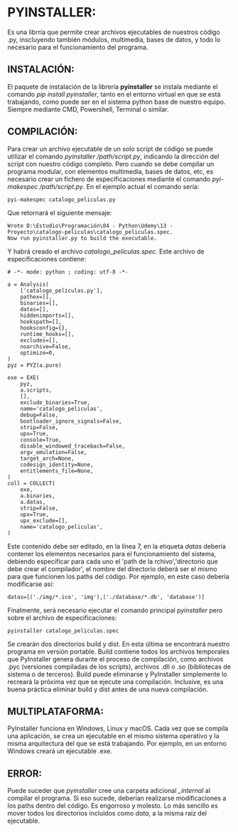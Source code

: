 # PYINSTALLER:
Es una librría que permite crear archivos ejecutables de nuestros código .py, inscluyendo también módulos, multimedia, bases de datos, y todo lo necesario para el funcionamiento del programa.

## INSTALACIÓN:
El paquete de instalación de la librería **pyinstaller** se instala mediante el comando *pip install pyinstaller*, tanto en el entorno virtual en que se está trabajando, como puede ser en el sistema python base de nuestro equipo. Siempre mediante CMD, Powershell, Terminal o similar.

## COMPILACIÓN:
Para crear un archivo ejecutable de un solo script de código se puede utilizar el comando *pyinstaller /path/script.py*, indicando la dirección del script con nuestro código completo. Pero cuando se debe compilar un programa modular, con elementos multimedia, bases de datos, etc, es necesario crear un fichero de especificaciones mediante el comando *pyi-makespec /path/script.py*. En el ejemplo actual el comando sería:

    pyi-makespec catalogo_peliculas.py

Que retornará el siguiente mensaje:

    Wrote D:\Estudio\Programación\04 - Python\Udemy\13 - Proyecto\catalogo-peliculas\catalogo_peliculas.spec.
    Now run pyinstaller.py to build the executable.

Y habrá creado el archivo *catalogo_peliculas.spec*. Este archivo de especificaciones contiene:

    # -*- mode: python ; coding: utf-8 -*-

    a = Analysis(
        ['catalogo_peliculas.py'],
        pathex=[],
        binaries=[],
        datas=[],
        hiddenimports=[],
        hookspath=[],
        hooksconfig={},
        runtime_hooks=[],
        excludes=[],
        noarchive=False,
        optimize=0,
    )
    pyz = PYZ(a.pure)

    exe = EXE(
        pyz,
        a.scripts,
        [],
        exclude_binaries=True,
        name='catalogo_peliculas',
        debug=False,
        bootloader_ignore_signals=False,
        strip=False,
        upx=True,
        console=True,
        disable_windowed_traceback=False,
        argv_emulation=False,
        target_arch=None,
        codesign_identity=None,
        entitlements_file=None,
    )
    coll = COLLECT(
        exe,
        a.binaries,
        a.datas,
        strip=False,
        upx=True,
        upx_exclude=[],
        name='catalogo_peliculas',
    )

Este contenido debe ser editado, en la línea 7, en la etiqueta *datas* debería contener los elementos necesarios para el funcionamiento del sistema, debiendo especificar para cada uno el 'path de la rchivo','directorio que debe crear el compilador', el nombre del directorio deberá ser el mismo para que funcionen los paths del código. Por ejemplo, en este caso debería modificarse así:

    datas=[('./img/*.ico', 'img'),('./database/*.db', 'database')]

Finalmente, será necesario ejecutar el comando principal *pyinstaller* pero sobre el archivo de especificaciones:

    pyinstaller catalogo_peliculas.spec

Se crearán dos directorios build y dist. En esta última se encontrará nuestro programa en versión portable. Build contiene todos los archivos temporales que PyInstaller genera durante el proceso de compilación, como archivos .pyc (versiones compiladas de los scripts), archivos .dll o .so (bibliotecas de sistema o de terceros). Build puede eliminarse y PyInstaller simplemente lo recreará la próxima vez que se ejecute una compilación. Inclusive, es una buena práctica eliminar build y dist antes de una nueva compilación.

## MULTIPLATAFORMA:
PyInstaller funciona en Windows, Linux y macOS. Cada vez que se compila una aplicación, se crea un ejecutable en el mismo sistema operativo y la misma arquitectura del que se está trabajando. Por ejemplo, en un entorno Windows creará un ejecutable .exe.

## ERROR:
Puede suceder que *pyinstaller* cree una carpeta adicional *_internal* al compilar el programa. Si eso sucede, deberían realizarse modificaciones a los paths dentro del código. Es engorroso y molesto. Lo más sencillo es mover todos los directorios incluidos como *data*, a la misma raiz del ejecutable.